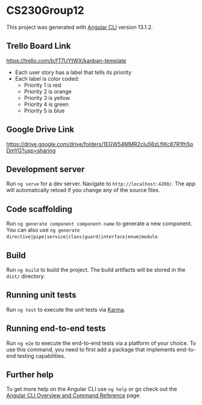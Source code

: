 # CS230Group12

This project was generated with [Angular CLI](https://github.com/angular/angular-cli) version 13.1.2.

## Trello Board Link
https://trello.com/b/fT7UYtWX/kanban-template
- Each user story has a label that tells its priority
- Each label is color coded:
    - Priority 1 is red
    - Priority 2 is orange
    - Priority 3 is yellow
    - Priority 4 is green
    - Priority 5 is blue

## Google Drive Link
https://drive.google.com/drive/folders/1EGW54MMR2cIu56zLfIKc87R1fh5pDmYG?usp=sharing

## Development server

Run `ng serve` for a dev server. Navigate to `http://localhost:4200/`. The app will automatically reload if you change any of the source files.

## Code scaffolding

Run `ng generate component component-name` to generate a new component. You can also use `ng generate directive|pipe|service|class|guard|interface|enum|module`.

## Build

Run `ng build` to build the project. The build artifacts will be stored in the `dist/` directory.

## Running unit tests

Run `ng test` to execute the unit tests via [Karma](https://karma-runner.github.io).

## Running end-to-end tests

Run `ng e2e` to execute the end-to-end tests via a platform of your choice. To use this command, you need to first add a package that implements end-to-end testing capabilities.

## Further help

To get more help on the Angular CLI use `ng help` or go check out the [Angular CLI Overview and Command Reference](https://angular.io/cli) page.
